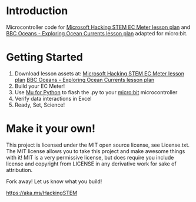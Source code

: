 # Introduction
Microcontroller code for [Microsoft Hacking STEM EC Meter lesson plan](https://www.microsoft.com/en-us/education/education-workshop/conductivity-sensor.aspx) and [BBC Oceans - Exploring Ocean Currents lesson plan](https://aka.ms/currents-lesson) adapted for micro:bit.

# Getting Started
1. Download lesson assets at:
[Microsoft Hacking STEM EC Meter lesson plan](https://www.microsoft.com/en-us/education/education-workshop/conductivity-sensor.aspx)
[BBC Oceans - Exploring Ocean Currents lesson plan](https://aka.ms/currents-lesson)
1. Build your EC Meter!
1. Use [Mu for Python](https://codewith.mu/) to flash the .py to your  [micro:bit](https://www.microbit.org/) microcontroller
1. Verify data interactions in Excel
1. Ready, Set, Science!

# Make it your own!
This project is licensed under the MIT open source license, see License.txt. The MIT license allows you to take this project and make awesome things with it! MIT is a very permissive license, but does require you include license and copyright from LICENSE in any derivative work for sake of attribution.

Fork away! Let us know what you build!

https://aka.ms/HackingSTEM
